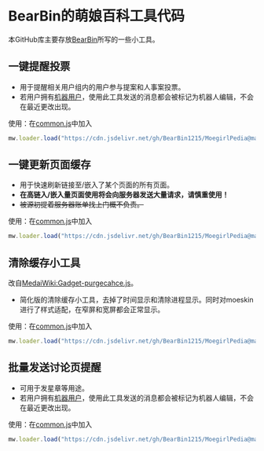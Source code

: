 # BearBin的萌娘百科工具代码

本GitHub库主要存放[BearBin](https://zh.moegirl.org.cn/User:BearBin)所写的一些小工具。

## 一键提醒投票

- 用于提醒相关用户组内的用户参与提案和人事案投票。
- 若用户拥有[机器用户](https://zh.moegirl.org.cn/萌娘百科:机器用户)，使用此工具发送的消息都会被标记为机器人编辑，不会在最近更改出现。

使用：在[common.js](https://zh.moegirl.org.cn/Special:MyPage/common.js)中加入

```JavaScript
mw.loader.load("https://cdn.jsdelivr.net/gh/BearBin1215/MoegirlPedia@master/gadgets/voteRemind.min.js");
```

## 一键更新页面缓存

- 用于快速刷新链接至/嵌入了某个页面的所有页面。
- **在高链入/嵌入量页面使用将会向服务器发送大量请求，请慎重使用！**
- ~~被源初提着服务器账单找上门概不负责。~~

使用：在[common.js](https://zh.moegirl.org.cn/Special:MyPage/common.js)中加入

```JavaScript
mw.loader.load("https://cdn.jsdelivr.net/gh/BearBin1215/MoegirlPedia@master/gadgets/OneKeyPurge.min.js");
```

## 清除缓存小工具

改自[MedaiWiki:Gadget-purgecahce.js](https://github.com/MoegirlPediaInterfaceAdmins/MoegirlPediaInterfaceCodes/blob/master/src/gadgets/Purgecache/MediaWiki%3AGadget-Purgecache.js)。

- 简化版的清除缓存小工具，去掉了时间显示和清除进程显示。同时对moeskin进行了样式适配，在窄屏和宽屏都会正常显示。

使用：在[common.js](https://zh.moegirl.org.cn/Special:MyPage/common.js)中加入

```JavaScript
mw.loader.load("https://cdn.jsdelivr.net/gh/BearBin1215/MoegirlPedia@master/gadgets/purgecache.min.js");
```

## 批量发送讨论页提醒

- 可用于发星章等用途。
- 若用户拥有[机器用户](https://zh.moegirl.org.cn/萌娘百科:机器用户)，使用此工具发送的消息都会被标记为机器人编辑，不会在最近更改出现。

使用：在[common.js](https://zh.moegirl.org.cn/Special:MyPage/common.js)中加入

```JavaScript
mw.loader.load("https://cdn.jsdelivr.net/gh/BearBin1215/MoegirlPedia@master/gadgets/MassSend.min.js");
```